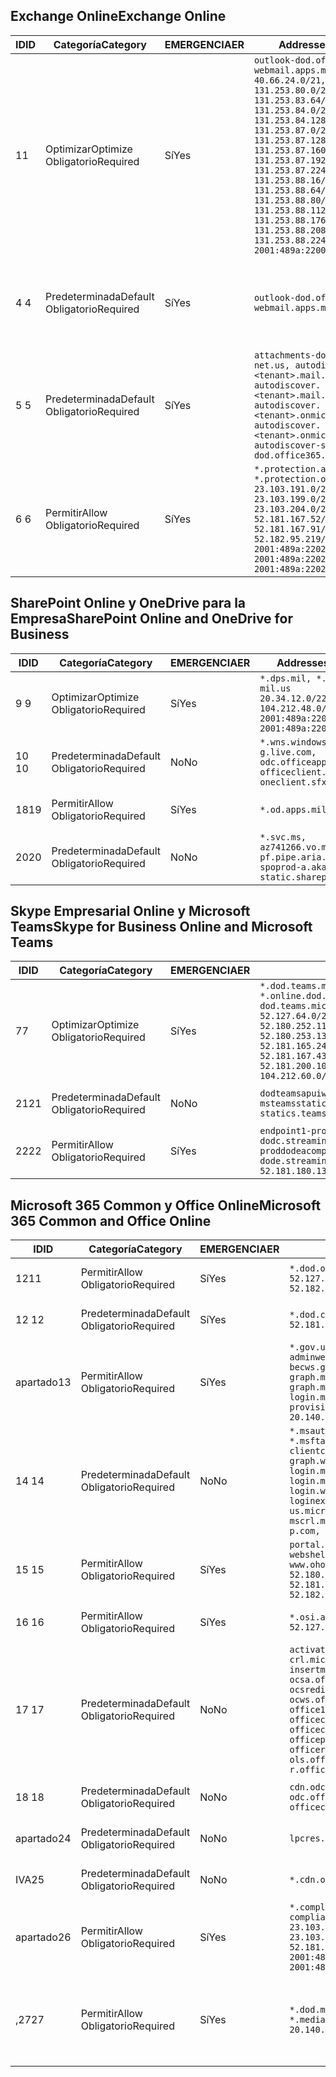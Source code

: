 <!--THIS FILE IS AUTOMATICALLY GENERATED. MANUAL CHANGES WILL BE OVERWRITTEN.-->
<!--Please contact the Office 365 Endpoints team with any questions.-->
<!--USGovDoD endpoints version 2020072800-->
<!--File generated 2020-07-28 11:00:02.0495-->

## <a name="exchange-online"></a><span data-ttu-id="eefa8-101">Exchange Online</span><span class="sxs-lookup"><span data-stu-id="eefa8-101">Exchange Online</span></span>

<span data-ttu-id="eefa8-102">ID</span><span class="sxs-lookup"><span data-stu-id="eefa8-102">ID</span></span> | <span data-ttu-id="eefa8-103">Categoría</span><span class="sxs-lookup"><span data-stu-id="eefa8-103">Category</span></span> | <span data-ttu-id="eefa8-104">EMERGENCIA</span><span class="sxs-lookup"><span data-stu-id="eefa8-104">ER</span></span> | <span data-ttu-id="eefa8-105">Addresses</span><span class="sxs-lookup"><span data-stu-id="eefa8-105">Addresses</span></span> | <span data-ttu-id="eefa8-106">Puertos</span><span class="sxs-lookup"><span data-stu-id="eefa8-106">Ports</span></span>
-- | -------------------- | --- | ---------------------------------------------------------------------------------------------------------------------------------------------------------------------------------------------------------------------------------------------------------------------------------------------------------------------------------------------------------------------------------------------- | -------------------------------
<span data-ttu-id="eefa8-107">1</span><span class="sxs-lookup"><span data-stu-id="eefa8-107">1</span></span> | <span data-ttu-id="eefa8-108">Optimizar</span><span class="sxs-lookup"><span data-stu-id="eefa8-108">Optimize</span></span><BR><span data-ttu-id="eefa8-109">Obligatorio</span><span class="sxs-lookup"><span data-stu-id="eefa8-109">Required</span></span> | <span data-ttu-id="eefa8-110">Sí</span><span class="sxs-lookup"><span data-stu-id="eefa8-110">Yes</span></span> | `outlook-dod.office365.us, webmail.apps.mil`<BR>`40.66.24.0/21, 131.253.80.0/24, 131.253.83.64/26, 131.253.84.0/26, 131.253.84.128/26, 131.253.87.0/25, 131.253.87.128/28, 131.253.87.160/27, 131.253.87.192/28, 131.253.87.224/28, 131.253.88.16/28, 131.253.88.64/28, 131.253.88.80/28, 131.253.88.112/28, 131.253.88.176/28, 131.253.88.208/28, 131.253.88.224/28, 2001:489a:2200:500::/56` | <span data-ttu-id="eefa8-111">**TCP:** 443, 80</span><span class="sxs-lookup"><span data-stu-id="eefa8-111">**TCP:** 443, 80</span></span>
<span data-ttu-id="eefa8-112">4 </span><span class="sxs-lookup"><span data-stu-id="eefa8-112">4</span></span> | <span data-ttu-id="eefa8-113">Predeterminada</span><span class="sxs-lookup"><span data-stu-id="eefa8-113">Default</span></span><BR><span data-ttu-id="eefa8-114">Obligatorio</span><span class="sxs-lookup"><span data-stu-id="eefa8-114">Required</span></span> | <span data-ttu-id="eefa8-115">Sí</span><span class="sxs-lookup"><span data-stu-id="eefa8-115">Yes</span></span> | `outlook-dod.office365.us, webmail.apps.mil` | <span data-ttu-id="eefa8-116">**TCP:** 143, 25, 587, 993, 995</span><span class="sxs-lookup"><span data-stu-id="eefa8-116">**TCP:** 143, 25, 587, 993, 995</span></span>
<span data-ttu-id="eefa8-117">5 </span><span class="sxs-lookup"><span data-stu-id="eefa8-117">5</span></span> | <span data-ttu-id="eefa8-118">Predeterminada</span><span class="sxs-lookup"><span data-stu-id="eefa8-118">Default</span></span><BR><span data-ttu-id="eefa8-119">Obligatorio</span><span class="sxs-lookup"><span data-stu-id="eefa8-119">Required</span></span> | <span data-ttu-id="eefa8-120">Sí</span><span class="sxs-lookup"><span data-stu-id="eefa8-120">Yes</span></span> | `attachments-dod.office365-net.us, autodiscover.<tenant>.mail.onmicrosoft.com, autodiscover.<tenant>.mail.onmicrosoft.us, autodiscover.<tenant>.onmicrosoft.com, autodiscover.<tenant>.onmicrosoft.us, autodiscover-s-dod.office365.us` | <span data-ttu-id="eefa8-121">**TCP:** 443, 80</span><span class="sxs-lookup"><span data-stu-id="eefa8-121">**TCP:** 443, 80</span></span>
<span data-ttu-id="eefa8-122">6 </span><span class="sxs-lookup"><span data-stu-id="eefa8-122">6</span></span> | <span data-ttu-id="eefa8-123">Permitir</span><span class="sxs-lookup"><span data-stu-id="eefa8-123">Allow</span></span><BR><span data-ttu-id="eefa8-124">Obligatorio</span><span class="sxs-lookup"><span data-stu-id="eefa8-124">Required</span></span> | <span data-ttu-id="eefa8-125">Sí</span><span class="sxs-lookup"><span data-stu-id="eefa8-125">Yes</span></span> | `*.protection.apps.mil, *.protection.office365.us`<BR>`23.103.191.0/24, 23.103.199.0/25, 23.103.204.0/22, 52.181.167.52/32, 52.181.167.91/32, 52.182.95.219/32, 2001:489a:2202::/62, 2001:489a:2202:8::/62, 2001:489a:2202:2000::/63` | <span data-ttu-id="eefa8-126">**TCP:** 25, 443</span><span class="sxs-lookup"><span data-stu-id="eefa8-126">**TCP:** 25, 443</span></span>

## <a name="sharepoint-online-and-onedrive-for-business"></a><span data-ttu-id="eefa8-127">SharePoint Online y OneDrive para la Empresa</span><span class="sxs-lookup"><span data-stu-id="eefa8-127">SharePoint Online and OneDrive for Business</span></span>

<span data-ttu-id="eefa8-128">ID</span><span class="sxs-lookup"><span data-stu-id="eefa8-128">ID</span></span> | <span data-ttu-id="eefa8-129">Categoría</span><span class="sxs-lookup"><span data-stu-id="eefa8-129">Category</span></span> | <span data-ttu-id="eefa8-130">EMERGENCIA</span><span class="sxs-lookup"><span data-stu-id="eefa8-130">ER</span></span> | <span data-ttu-id="eefa8-131">Addresses</span><span class="sxs-lookup"><span data-stu-id="eefa8-131">Addresses</span></span> | <span data-ttu-id="eefa8-132">Puertos</span><span class="sxs-lookup"><span data-stu-id="eefa8-132">Ports</span></span>
-- | -------------------- | --- | ------------------------------------------------------------------------------------------------------------------- | ----------------
<span data-ttu-id="eefa8-133">9 </span><span class="sxs-lookup"><span data-stu-id="eefa8-133">9</span></span> | <span data-ttu-id="eefa8-134">Optimizar</span><span class="sxs-lookup"><span data-stu-id="eefa8-134">Optimize</span></span><BR><span data-ttu-id="eefa8-135">Obligatorio</span><span class="sxs-lookup"><span data-stu-id="eefa8-135">Required</span></span> | <span data-ttu-id="eefa8-136">Sí</span><span class="sxs-lookup"><span data-stu-id="eefa8-136">Yes</span></span> | `*.dps.mil, *.sharepoint-mil.us`<BR>`20.34.12.0/22, 104.212.48.0/23, 2001:489a:2204::/63, 2001:489a:2204:c00::/54` | <span data-ttu-id="eefa8-137">**TCP:** 443, 80</span><span class="sxs-lookup"><span data-stu-id="eefa8-137">**TCP:** 443, 80</span></span>
<span data-ttu-id="eefa8-138">10 </span><span class="sxs-lookup"><span data-stu-id="eefa8-138">10</span></span> | <span data-ttu-id="eefa8-139">Predeterminada</span><span class="sxs-lookup"><span data-stu-id="eefa8-139">Default</span></span><BR><span data-ttu-id="eefa8-140">Obligatorio</span><span class="sxs-lookup"><span data-stu-id="eefa8-140">Required</span></span> | <span data-ttu-id="eefa8-141">No</span><span class="sxs-lookup"><span data-stu-id="eefa8-141">No</span></span> | `*.wns.windows.com, g.live.com, odc.officeapps.live.com, officeclient.microsoft.com, oneclient.sfx.ms` | <span data-ttu-id="eefa8-142">**TCP:** 443, 80</span><span class="sxs-lookup"><span data-stu-id="eefa8-142">**TCP:** 443, 80</span></span>
<span data-ttu-id="eefa8-143">18</span><span class="sxs-lookup"><span data-stu-id="eefa8-143">19</span></span> | <span data-ttu-id="eefa8-144">Permitir</span><span class="sxs-lookup"><span data-stu-id="eefa8-144">Allow</span></span><BR><span data-ttu-id="eefa8-145">Obligatorio</span><span class="sxs-lookup"><span data-stu-id="eefa8-145">Required</span></span> | <span data-ttu-id="eefa8-146">Sí</span><span class="sxs-lookup"><span data-stu-id="eefa8-146">Yes</span></span> | `*.od.apps.mil, od.apps.mil` | <span data-ttu-id="eefa8-147">**TCP:** 443, 80</span><span class="sxs-lookup"><span data-stu-id="eefa8-147">**TCP:** 443, 80</span></span>
<span data-ttu-id="eefa8-148">20</span><span class="sxs-lookup"><span data-stu-id="eefa8-148">20</span></span> | <span data-ttu-id="eefa8-149">Predeterminada</span><span class="sxs-lookup"><span data-stu-id="eefa8-149">Default</span></span><BR><span data-ttu-id="eefa8-150">Obligatorio</span><span class="sxs-lookup"><span data-stu-id="eefa8-150">Required</span></span> | <span data-ttu-id="eefa8-151">No</span><span class="sxs-lookup"><span data-stu-id="eefa8-151">No</span></span> | `*.svc.ms, az741266.vo.msecnd.net, pf.pipe.aria.microsoft.com, spoprod-a.akamaihd.net, static.sharepointonline.com` | <span data-ttu-id="eefa8-152">**TCP:** 443, 80</span><span class="sxs-lookup"><span data-stu-id="eefa8-152">**TCP:** 443, 80</span></span>

## <a name="skype-for-business-online-and-microsoft-teams"></a><span data-ttu-id="eefa8-153">Skype Empresarial Online y Microsoft Teams</span><span class="sxs-lookup"><span data-stu-id="eefa8-153">Skype for Business Online and Microsoft Teams</span></span>

<span data-ttu-id="eefa8-154">ID</span><span class="sxs-lookup"><span data-stu-id="eefa8-154">ID</span></span> | <span data-ttu-id="eefa8-155">Categoría</span><span class="sxs-lookup"><span data-stu-id="eefa8-155">Category</span></span> | <span data-ttu-id="eefa8-156">EMERGENCIA</span><span class="sxs-lookup"><span data-stu-id="eefa8-156">ER</span></span> | <span data-ttu-id="eefa8-157">Addresses</span><span class="sxs-lookup"><span data-stu-id="eefa8-157">Addresses</span></span> | <span data-ttu-id="eefa8-158">Puertos</span><span class="sxs-lookup"><span data-stu-id="eefa8-158">Ports</span></span>
-- | -------------------- | --- | -------------------------------------------------------------------------------------------------------------------------------------------------------------------------------------------------------------------------------------------------------------------------------------------------------------------------------------------------------- | -----------------------------------------------
<span data-ttu-id="eefa8-159">7</span><span class="sxs-lookup"><span data-stu-id="eefa8-159">7</span></span> | <span data-ttu-id="eefa8-160">Optimizar</span><span class="sxs-lookup"><span data-stu-id="eefa8-160">Optimize</span></span><BR><span data-ttu-id="eefa8-161">Obligatorio</span><span class="sxs-lookup"><span data-stu-id="eefa8-161">Required</span></span> | <span data-ttu-id="eefa8-162">Sí</span><span class="sxs-lookup"><span data-stu-id="eefa8-162">Yes</span></span> | `*.dod.teams.microsoft.us, *.online.dod.skypeforbusiness.us, dod.teams.microsoft.us`<BR>`52.127.64.0/21, 52.180.249.148/32, 52.180.252.118/32, 52.180.252.187/32, 52.180.253.137/32, 52.180.253.154/32, 52.181.165.243/32, 52.181.166.119/32, 52.181.167.43/32, 52.181.167.64/32, 52.181.200.104/32, 104.212.32.0/22, 104.212.60.0/23, 195.134.240.0/22` | <span data-ttu-id="eefa8-163">**TCP:** 443</span><span class="sxs-lookup"><span data-stu-id="eefa8-163">**TCP:** 443</span></span><BR><span data-ttu-id="eefa8-164">**UDP:** 3478, 3479, 3480, 3481</span><span class="sxs-lookup"><span data-stu-id="eefa8-164">**UDP:** 3478, 3479, 3480, 3481</span></span>
<span data-ttu-id="eefa8-165"> 21</span><span class="sxs-lookup"><span data-stu-id="eefa8-165">21</span></span> | <span data-ttu-id="eefa8-166">Predeterminada</span><span class="sxs-lookup"><span data-stu-id="eefa8-166">Default</span></span><BR><span data-ttu-id="eefa8-167">Obligatorio</span><span class="sxs-lookup"><span data-stu-id="eefa8-167">Required</span></span> | <span data-ttu-id="eefa8-168">No</span><span class="sxs-lookup"><span data-stu-id="eefa8-168">No</span></span> | `dodteamsapuiwebcontent.blob.core.usgovcloudapi.net, msteamsstatics.blob.core.usgovcloudapi.net, statics.teams.microsoft.com` | <span data-ttu-id="eefa8-169">**TCP:** 443</span><span class="sxs-lookup"><span data-stu-id="eefa8-169">**TCP:** 443</span></span>
<span data-ttu-id="eefa8-170">22</span><span class="sxs-lookup"><span data-stu-id="eefa8-170">22</span></span> | <span data-ttu-id="eefa8-171">Permitir</span><span class="sxs-lookup"><span data-stu-id="eefa8-171">Allow</span></span><BR><span data-ttu-id="eefa8-172">Obligatorio</span><span class="sxs-lookup"><span data-stu-id="eefa8-172">Required</span></span> | <span data-ttu-id="eefa8-173">Sí</span><span class="sxs-lookup"><span data-stu-id="eefa8-173">Yes</span></span> | `endpoint1-proddodcecompsvc-dodc.streaming.media.usgovcloudapi.net, endpoint1-proddodeacompsvc-dode.streaming.media.usgovcloudapi.net`<BR>`52.181.180.135/32, 52.182.53.6/32` | <span data-ttu-id="eefa8-174">**TCP:** 443</span><span class="sxs-lookup"><span data-stu-id="eefa8-174">**TCP:** 443</span></span>

## <a name="microsoft-365-common-and-office-online"></a><span data-ttu-id="eefa8-175">Microsoft 365 Common y Office Online</span><span class="sxs-lookup"><span data-stu-id="eefa8-175">Microsoft 365 Common and Office Online</span></span>

<span data-ttu-id="eefa8-176">ID</span><span class="sxs-lookup"><span data-stu-id="eefa8-176">ID</span></span> | <span data-ttu-id="eefa8-177">Categoría</span><span class="sxs-lookup"><span data-stu-id="eefa8-177">Category</span></span> | <span data-ttu-id="eefa8-178">EMERGENCIA</span><span class="sxs-lookup"><span data-stu-id="eefa8-178">ER</span></span> | <span data-ttu-id="eefa8-179">Addresses</span><span class="sxs-lookup"><span data-stu-id="eefa8-179">Addresses</span></span> | <span data-ttu-id="eefa8-180">Puertos</span><span class="sxs-lookup"><span data-stu-id="eefa8-180">Ports</span></span>
-- | ------------------- | --- | ---------------------------------------------------------------------------------------------------------------------------------------------------------------------------------------------------------------------------------------------------------------------------------------------------------------------------------------------------------------------------------------------- | ------------------------------------
<span data-ttu-id="eefa8-181">12</span><span class="sxs-lookup"><span data-stu-id="eefa8-181">11</span></span> | <span data-ttu-id="eefa8-182">Permitir</span><span class="sxs-lookup"><span data-stu-id="eefa8-182">Allow</span></span><BR><span data-ttu-id="eefa8-183">Obligatorio</span><span class="sxs-lookup"><span data-stu-id="eefa8-183">Required</span></span> | <span data-ttu-id="eefa8-184">Sí</span><span class="sxs-lookup"><span data-stu-id="eefa8-184">Yes</span></span> | `*.dod.online.office365.us`<BR>`52.127.80.0/23, 52.181.164.39/32, 52.182.95.191/32` | <span data-ttu-id="eefa8-185">**TCP:** 443</span><span class="sxs-lookup"><span data-stu-id="eefa8-185">**TCP:** 443</span></span>
<span data-ttu-id="eefa8-186">12 </span><span class="sxs-lookup"><span data-stu-id="eefa8-186">12</span></span> | <span data-ttu-id="eefa8-187">Predeterminada</span><span class="sxs-lookup"><span data-stu-id="eefa8-187">Default</span></span><BR><span data-ttu-id="eefa8-188">Obligatorio</span><span class="sxs-lookup"><span data-stu-id="eefa8-188">Required</span></span> | <span data-ttu-id="eefa8-189">Sí</span><span class="sxs-lookup"><span data-stu-id="eefa8-189">Yes</span></span> | `*.dod.cdn.office365.us`<BR>`52.181.164.39/32, 52.182.95.191/32` | <span data-ttu-id="eefa8-190">**TCP:** 443</span><span class="sxs-lookup"><span data-stu-id="eefa8-190">**TCP:** 443</span></span>
<span data-ttu-id="eefa8-191">apartado</span><span class="sxs-lookup"><span data-stu-id="eefa8-191">13</span></span> | <span data-ttu-id="eefa8-192">Permitir</span><span class="sxs-lookup"><span data-stu-id="eefa8-192">Allow</span></span><BR><span data-ttu-id="eefa8-193">Obligatorio</span><span class="sxs-lookup"><span data-stu-id="eefa8-193">Required</span></span> | <span data-ttu-id="eefa8-194">Sí</span><span class="sxs-lookup"><span data-stu-id="eefa8-194">Yes</span></span> | `*.gov.us.microsoftonline.com, adminwebservice.gov.us.microsoftonline.com, becws.gov.us.microsoftonline.com, dod-graph.microsoft.us, graph.microsoftazure.us, login.microsoftonline.us, provisioningapi.gov.us.microsoftonline.com`<BR>`20.140.232.0/23, 52.126.194.0/23` | <span data-ttu-id="eefa8-195">**TCP:** 443</span><span class="sxs-lookup"><span data-stu-id="eefa8-195">**TCP:** 443</span></span>
<span data-ttu-id="eefa8-196">14 </span><span class="sxs-lookup"><span data-stu-id="eefa8-196">14</span></span> | <span data-ttu-id="eefa8-197">Predeterminada</span><span class="sxs-lookup"><span data-stu-id="eefa8-197">Default</span></span><BR><span data-ttu-id="eefa8-198">Obligatorio</span><span class="sxs-lookup"><span data-stu-id="eefa8-198">Required</span></span> | <span data-ttu-id="eefa8-199">No</span><span class="sxs-lookup"><span data-stu-id="eefa8-199">No</span></span> | `*.msauth.net, *.msauthimages.us, *.msftauth.net, *.msftauthimages.us, clientconfig.microsoftonline-p.net, graph.windows.net, login.microsoftonline.com, login.microsoftonline-p.com, login.windows.net, loginex.microsoftonline.com, login-us.microsoftonline.com, mscrl.microsoft.com, nexus.microsoftonline-p.com, secure.aadcdn.microsoftonline-p.com` | <span data-ttu-id="eefa8-200">**TCP:** 443</span><span class="sxs-lookup"><span data-stu-id="eefa8-200">**TCP:** 443</span></span>
<span data-ttu-id="eefa8-201">15 </span><span class="sxs-lookup"><span data-stu-id="eefa8-201">15</span></span> | <span data-ttu-id="eefa8-202">Permitir</span><span class="sxs-lookup"><span data-stu-id="eefa8-202">Allow</span></span><BR><span data-ttu-id="eefa8-203">Obligatorio</span><span class="sxs-lookup"><span data-stu-id="eefa8-203">Required</span></span> | <span data-ttu-id="eefa8-204">Sí</span><span class="sxs-lookup"><span data-stu-id="eefa8-204">Yes</span></span> | `portal.apps.mil, webshell.dodsuite.office365.us, www.ohome.apps.mil`<BR>`52.180.251.166/32, 52.181.160.19/32, 52.181.160.113/32, 52.181.160.236/32, 52.182.54.237/32, 52.182.92.132/32` | <span data-ttu-id="eefa8-205">**TCP:** 443</span><span class="sxs-lookup"><span data-stu-id="eefa8-205">**TCP:** 443</span></span>
<span data-ttu-id="eefa8-206">16 </span><span class="sxs-lookup"><span data-stu-id="eefa8-206">16</span></span> | <span data-ttu-id="eefa8-207">Permitir</span><span class="sxs-lookup"><span data-stu-id="eefa8-207">Allow</span></span><BR><span data-ttu-id="eefa8-208">Obligatorio</span><span class="sxs-lookup"><span data-stu-id="eefa8-208">Required</span></span> | <span data-ttu-id="eefa8-209">Sí</span><span class="sxs-lookup"><span data-stu-id="eefa8-209">Yes</span></span> | `*.osi.apps.mil, dod.loki.office365.us`<BR>`52.127.72.0/21, 2001:489a:2206::/48` | <span data-ttu-id="eefa8-210">**TCP:** 443</span><span class="sxs-lookup"><span data-stu-id="eefa8-210">**TCP:** 443</span></span>
<span data-ttu-id="eefa8-211">17 </span><span class="sxs-lookup"><span data-stu-id="eefa8-211">17</span></span> | <span data-ttu-id="eefa8-212">Predeterminada</span><span class="sxs-lookup"><span data-stu-id="eefa8-212">Default</span></span><BR><span data-ttu-id="eefa8-213">Obligatorio</span><span class="sxs-lookup"><span data-stu-id="eefa8-213">Required</span></span> | <span data-ttu-id="eefa8-214">No</span><span class="sxs-lookup"><span data-stu-id="eefa8-214">No</span></span> | `activation.sls.microsoft.com, crl.microsoft.com, go.microsoft.com, insertmedia.bing.office.net, ocsa.officeapps.live.com, ocsredir.officeapps.live.com, ocws.officeapps.live.com, office15client.microsoft.com, officecdn.microsoft.com, officecdn.microsoft.com.edgesuite.net, officepreviewredir.microsoft.com, officeredir.microsoft.com, ols.officeapps.live.com, r.office.microsoft.com` | <span data-ttu-id="eefa8-215">**TCP:** 443, 80</span><span class="sxs-lookup"><span data-stu-id="eefa8-215">**TCP:** 443, 80</span></span>
<span data-ttu-id="eefa8-216">18 </span><span class="sxs-lookup"><span data-stu-id="eefa8-216">18</span></span> | <span data-ttu-id="eefa8-217">Predeterminada</span><span class="sxs-lookup"><span data-stu-id="eefa8-217">Default</span></span><BR><span data-ttu-id="eefa8-218">Obligatorio</span><span class="sxs-lookup"><span data-stu-id="eefa8-218">Required</span></span> | <span data-ttu-id="eefa8-219">No</span><span class="sxs-lookup"><span data-stu-id="eefa8-219">No</span></span> | `cdn.odc.officeapps.live.com, odc.officeapps.live.com, officeclient.microsoft.com` | <span data-ttu-id="eefa8-220">**TCP:** 443, 80</span><span class="sxs-lookup"><span data-stu-id="eefa8-220">**TCP:** 443, 80</span></span>
<span data-ttu-id="eefa8-221">apartado</span><span class="sxs-lookup"><span data-stu-id="eefa8-221">24</span></span> | <span data-ttu-id="eefa8-222">Predeterminada</span><span class="sxs-lookup"><span data-stu-id="eefa8-222">Default</span></span><BR><span data-ttu-id="eefa8-223">Obligatorio</span><span class="sxs-lookup"><span data-stu-id="eefa8-223">Required</span></span> | <span data-ttu-id="eefa8-224">No</span><span class="sxs-lookup"><span data-stu-id="eefa8-224">No</span></span> | `lpcres.delve.office.com` | <span data-ttu-id="eefa8-225">**TCP:** 443</span><span class="sxs-lookup"><span data-stu-id="eefa8-225">**TCP:** 443</span></span>
<span data-ttu-id="eefa8-226">IVA</span><span class="sxs-lookup"><span data-stu-id="eefa8-226">25</span></span> | <span data-ttu-id="eefa8-227">Predeterminada</span><span class="sxs-lookup"><span data-stu-id="eefa8-227">Default</span></span><BR><span data-ttu-id="eefa8-228">Obligatorio</span><span class="sxs-lookup"><span data-stu-id="eefa8-228">Required</span></span> | <span data-ttu-id="eefa8-229">No</span><span class="sxs-lookup"><span data-stu-id="eefa8-229">No</span></span> | `*.cdn.office.net` | <span data-ttu-id="eefa8-230">**TCP:** 443</span><span class="sxs-lookup"><span data-stu-id="eefa8-230">**TCP:** 443</span></span>
<span data-ttu-id="eefa8-231">apartado</span><span class="sxs-lookup"><span data-stu-id="eefa8-231">26</span></span> | <span data-ttu-id="eefa8-232">Permitir</span><span class="sxs-lookup"><span data-stu-id="eefa8-232">Allow</span></span><BR><span data-ttu-id="eefa8-233">Obligatorio</span><span class="sxs-lookup"><span data-stu-id="eefa8-233">Required</span></span> | <span data-ttu-id="eefa8-234">Sí</span><span class="sxs-lookup"><span data-stu-id="eefa8-234">Yes</span></span> | `*.compliance.apps.mil, *.security.apps.mil, compliance.apps.mil, security.apps.mil`<BR>`23.103.191.0/24, 23.103.199.0/25, 23.103.204.0/22, 52.181.167.52/32, 52.181.167.91/32, 52.182.95.219/32, 2001:489a:2202::/62, 2001:489a:2202:8::/62, 2001:489a:2202:2000::/63` | <span data-ttu-id="eefa8-235">**TCP:** 443, 80</span><span class="sxs-lookup"><span data-stu-id="eefa8-235">**TCP:** 443, 80</span></span>
<span data-ttu-id="eefa8-236">,27</span><span class="sxs-lookup"><span data-stu-id="eefa8-236">27</span></span> | <span data-ttu-id="eefa8-237">Permitir</span><span class="sxs-lookup"><span data-stu-id="eefa8-237">Allow</span></span><BR><span data-ttu-id="eefa8-238">Obligatorio</span><span class="sxs-lookup"><span data-stu-id="eefa8-238">Required</span></span> | <span data-ttu-id="eefa8-239">Sí</span><span class="sxs-lookup"><span data-stu-id="eefa8-239">Yes</span></span> | `*.dod.microsoftstream.us, *.media.osi.apps.mil`<BR>`20.140.163.0/24, 20.140.164.0/24` | <span data-ttu-id="eefa8-240">**TCP:** 1935, 1936, 2935, 2936, 443</span><span class="sxs-lookup"><span data-stu-id="eefa8-240">**TCP:** 1935, 1936, 2935, 2936, 443</span></span>

